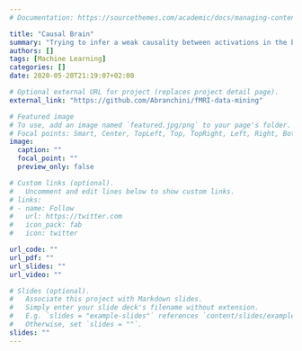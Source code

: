 ```yaml
---
# Documentation: https://sourcethemes.com/academic/docs/managing-content/

title: "Causal Brain"
summary: "Trying to infer a weak causality between activations in the brain using fMRI data (project started in class in need of a final finishing blow)"
authors: []
tags: [Machine Learning]
categories: []
date: 2020-05-20T21:19:07+02:00

# Optional external URL for project (replaces project detail page).
external_link: "https://github.com/Abranchini/fMRI-data-mining"

# Featured image
# To use, add an image named `featured.jpg/png` to your page's folder.
# Focal points: Smart, Center, TopLeft, Top, TopRight, Left, Right, BottomLeft, Bottom, BottomRight.
image:
  caption: ""
  focal_point: ""
  preview_only: false

# Custom links (optional).
#   Uncomment and edit lines below to show custom links.
# links:
# - name: Follow
#   url: https://twitter.com
#   icon_pack: fab
#   icon: twitter

url_code: ""
url_pdf: ""
url_slides: ""
url_video: ""

# Slides (optional).
#   Associate this project with Markdown slides.
#   Simply enter your slide deck's filename without extension.
#   E.g. `slides = "example-slides"` references `content/slides/example-slides.md`.
#   Otherwise, set `slides = ""`.
slides: ""
---
```


